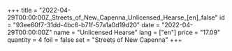 +++
title = "2022-04-29T00:00:00Z_Streets_of_New_Capenna_Unlicensed_Hearse_[en]_false"
id = "93ee60f7-31dd-4bc6-b71f-57a1a0d19d20"
date = "2022-04-29T00:00:00Z"
name = "Unlicensed Hearse"
lang = ["en"]
price = "17.09"
quantity = 4
foil = false
set = "Streets of New Capenna"
+++

